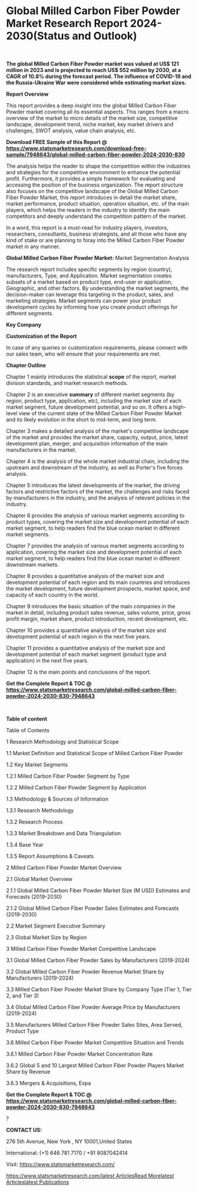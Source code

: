<h1>Global Milled Carbon Fiber Powder Market Research Report 2024-2030(Status and Outlook)</h1><br/><p><strong>The global Milled Carbon Fiber Powder market was valued at US$ 121 million in 2023 and is projected to reach US$ 552 million by 2030, at a <strong>CAGR</strong> of 10.8% during the forecast period. The influence of COVID-19 and the Russia-Ukraine War were considered while estimating market sizes.</strong></p>
 
 
 
 <p><strong>Report Overview</strong></p>
 
 
 
 <p>This report provides a deep insight into the global Milled Carbon Fiber Powder market covering all its essential aspects. This ranges from a macro overview of the market to micro details of the market size, competitive landscape, development trend, niche market, key market drivers and challenges, SWOT analysis, value chain analysis, etc.</p>
 
 
 
 <p><strong>Download FREE Sample of this Report @ <a href="https://www.statsmarketresearch.com/download-free-sample/7948643/global-milled-carbon-fiber-powder-2024-2030-830">https://www.statsmarketresearch.com/download-free-sample/7948643/global-milled-carbon-fiber-powder-2024-2030-830</a></strong></p>
 
 
 
 <p>The analysis helps the reader to shape the competition within the industries and strategies for the competitive environment to enhance the potential profit. Furthermore, it provides a simple framework for evaluating and accessing the position of the business organization. The report structure also focuses on the competitive landscape of the Global Milled Carbon Fiber Powder Market, this report introduces in detail the market share, market performance, product situation, operation situation, etc. of the main players, which helps the readers in the industry to identify the main competitors and deeply understand the competition pattern of the market.</p>
 
 
 
 <p>In a word, this report is a must-read for industry players, investors, researchers, consultants, business strategists, and all those who have any kind of stake or are planning to foray into the Milled Carbon Fiber Powder market in any manner.</p>
 
 
 
 <p><strong>Global Milled Carbon Fiber Powder Market: </strong>Market Segmentation Analysis</p>
 
 
 
 <p>The research report includes specific segments by region (country), manufacturers, Type, and Application. Market segmentation creates subsets of a market based on product type, end-user or application, Geographic, and other factors. By understanding the market segments, the decision-maker can leverage this targeting in the product, sales, and marketing strategies. Market segments can power your product development cycles by informing how you create product offerings for different segments.</p>
 
 
 
 <p><strong>Key Company</strong></p>
 
 
 
 <p><strong>Customization of the Report</strong></p>
 
 
 
 <p>In case of any queries or customization requirements, please connect with our sales team, who will ensure that your requirements are met.</p>
 
 
 
 <p><strong>Chapter Outline</strong></p>
 
 
 
 <p>Chapter 1 mainly introduces the statistical <strong>scope</strong> of the report, market division standards, and market research methods.</p>
 
 
 
 <p>Chapter 2 is an executive <strong>summary</strong> of different market segments (by region, product type, application, etc), including the market size of each market segment, future development potential, and so on. It offers a high-level view of the current state of the Milled Carbon Fiber Powder Market and its likely evolution in the short to mid-term, and long term.</p>
 
 
 
 <p>Chapter 3 makes a detailed analysis of the market&#39;s competitive landscape of the market and provides the market share, capacity, output, price, latest development plan, merger, and acquisition information of the main manufacturers in the market.</p>
 
 
 
 <p>Chapter 4 is the analysis of the whole market industrial chain, including the upstream and downstream of the industry, as well as Porter&#39;s five forces analysis.</p>
 
 
 
 <p>Chapter 5 introduces the latest developments of the market, the driving factors and restrictive factors of the market, the challenges and risks faced by manufacturers in the industry, and the analysis of relevant policies in the industry.</p>
 
 
 
 <p>Chapter 6 provides the analysis of various market segments according to product types, covering the market size and development potential of each market segment, to help readers find the blue ocean market in different market segments.</p>
 
 
 
 <p>Chapter 7 provides the analysis of various market segments according to application, covering the market size and development potential of each market segment, to help readers find the blue ocean market in different downstream markets.</p>
 
 
 
 <p>Chapter 8 provides a quantitative analysis of the market size and development potential of each region and its main countries and introduces the market development, future development prospects, market space, and capacity of each country in the world.</p>
 
 
 
 <p>Chapter 9 introduces the basic situation of the main companies in the market in detail, including product sales revenue, sales volume, price, gross profit margin, market share, product introduction, recent development, etc.</p>
 
 
 
 <p>Chapter 10 provides a quantitative analysis of the market size and development potential of each region in the next five years.</p>
 
 
 
 <p>Chapter 11 provides a quantitative analysis of the market size and development potential of each market segment (product type and application) in the next five years.</p>
 
 
 
 <p>Chapter 12 is the main points and conclusions of the report.</p>
 
 
 
 <div><b>Get the Complete Report & TOC @ <a href="https://www.statsmarketresearch.com/global-milled-carbon-fiber-powder-2024-2030-830-7948643">https://www.statsmarketresearch.com/global-milled-carbon-fiber-powder-2024-2030-830-7948643</a></b></div>
 
 
 
 <p><br />
 
 <b>Table of content</b></p>
 
 
 
 <p>Table of Contents<br />
 
 1 Research Methodology and Statistical Scope<br />
 
 1.1 Market Definition and Statistical Scope of Milled Carbon Fiber Powder<br />
 
 1.2 Key Market Segments<br />
 
 1.2.1 Milled Carbon Fiber Powder Segment by Type<br />
 
 1.2.2 Milled Carbon Fiber Powder Segment by Application<br />
 
 1.3 Methodology & Sources of Information<br />
 
 1.3.1 Research Methodology<br />
 
 1.3.2 Research Process<br />
 
 1.3.3 Market Breakdown and Data Triangulation<br />
 
 1.3.4 Base Year<br />
 
 1.3.5 Report Assumptions & Caveats<br />
 
 2 Milled Carbon Fiber Powder Market Overview<br />
 
 2.1 Global Market Overview<br />
 
 2.1.1 Global Milled Carbon Fiber Powder Market Size (M USD) Estimates and Forecasts (2019-2030)<br />
 
 2.1.2 Global Milled Carbon Fiber Powder Sales Estimates and Forecasts (2019-2030)<br />
 
 2.2 Market Segment Executive Summary<br />
 
 2.3 Global Market Size by Region<br />
 
 3 Milled Carbon Fiber Powder Market Competitive Landscape<br />
 
 3.1 Global Milled Carbon Fiber Powder Sales by Manufacturers (2019-2024)<br />
 
 3.2 Global Milled Carbon Fiber Powder Revenue Market Share by Manufacturers (2019-2024)<br />
 
 3.3 Milled Carbon Fiber Powder Market Share by Company Type (Tier 1, Tier 2, and Tier 3)<br />
 
 3.4 Global Milled Carbon Fiber Powder Average Price by Manufacturers (2019-2024)<br />
 
 3.5 Manufacturers Milled Carbon Fiber Powder Sales Sites, Area Served, Product Type<br />
 
 3.6 Milled Carbon Fiber Powder Market Competitive Situation and Trends<br />
 
 3.6.1 Milled Carbon Fiber Powder Market Concentration Rate<br />
 
 3.6.2 Global 5 and 10 Largest Milled Carbon Fiber Powder Players Market Share by Revenue<br />
 
 3.6.3 Mergers & Acquisitions, Expa</p>
 
 
 
 <div><b>Get the Complete Report & TOC @ <a href="https://www.statsmarketresearch.com/global-milled-carbon-fiber-powder-2024-2030-830-7948643">https://www.statsmarketresearch.com/global-milled-carbon-fiber-powder-2024-2030-830-7948643</a></b></div>
 
 
 
 <p>? </p>
 
 
 
 <p><b>CONTACT US:</b><br />
 
 276 5th Avenue, New York , NY 10001,United States<br />
 
 International: (+1) 646 781 7170 / +91 8087042414<br />
 
 Visit: <a href="https://www.statsmarketresearch.com/">https://www.statsmarketresearch.com/</a><br />
 
 <a href="https://gyeongbokgung.com">https://www.statsmarketresearch.com/</a><a href="https://hallyeomaritime.com">latest Articles</a><a href="https://jingwansa.com">Read More</a><a href="https://nguoiviet.jp/">latest Articles</a><a href="https://www.intelmarketresearch.com/">latest Publications</a></p>